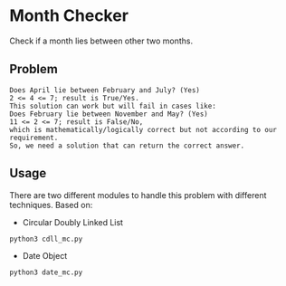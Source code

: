 # Month Checker

Check if a month lies between other two months.

## Problem

```
Does April lie between February and July? (Yes)
2 <= 4 <= 7; result is True/Yes.
This solution can work but will fail in cases like:
Does February lie between November and May? (Yes)
11 <= 2 <= 7; result is False/No,
which is mathematically/logically correct but not according to our requirement.
So, we need a solution that can return the correct answer. 
```

## Usage

There are two different modules to handle this problem with different techniques. Based on:
* Circular Doubly Linked List
```
python3 cdll_mc.py
```

* Date Object
```
python3 date_mc.py
```